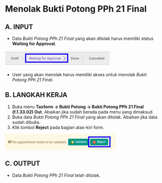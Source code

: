 # Menolak Bukti Potong PPh 21 Final

## A. INPUT

* Data *Bukti Potong PPh 21 Final* yang akan ditolak harus memiliki status **Waiting for Approval**.

![](../../img/bukpot-pph-21-final/status-waiting-for-approval.png)

* User yang akan menolak harus memiliki akses untuk menolak *Bukti Potong PPh 21 Final*.

## B. LANGKAH KERJA

1. Buka menu **Taxform -> Bukti Potong -> Bukti Potong PPh 21 Final (f.1.33.02) Out**. Abaikan jika sudah berada pada menu yang dimaksud.
2. Buka data *Bukti Potong PPh 21 Final* yang akan ditolak. Abaikan jika data sudah dibuka.
3. Klik tombol **Reject** pada bagian atas-kiri form.

![](../../img/bukpot-pph-21-final/tombol-reject.png)

## C. OUTPUT

* Data *Bukti Potong PPh 21 Final* telah ditolak.
